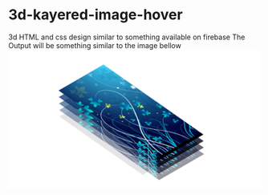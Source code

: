 # 3d-kayered-image-hover
3d HTML and css design similar to something available on firebase
The Output will be something similar to the image bellow 
![](sample.png)
